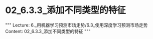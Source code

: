 # 02_6.3.3_添加不同类型的特征

"""
Lecture: 6._用机器学习预测市场走势/6.3_使用深度学习预测市场走势
Content: 02_6.3.3_添加不同类型的特征
"""


